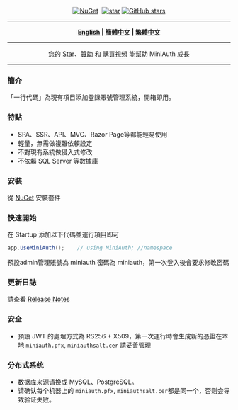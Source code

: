 <div align="center">
<p><a href="https://www.nuget.org/packages/MiniAuth"><img src="https://img.shields.io/nuget/v/MiniAuth.svg" alt="NuGet"></a>  <a href="https://www.nuget.org/packages/MiniAuth"><img src="https://img.shields.io/nuget/dt/MiniAuth.svg" alt=""></a>  
<a href="https://gitee.com/mini-software/MiniAuth"><img src="https://gitee.com/mini-software/MiniAuth/badge/star.svg" alt="star"></a> <a href="https://github.com/Mini-Software/MiniAuth" rel="nofollow"><img src="https://img.shields.io/github/stars/Mini-Software/MiniAuth?logo=github" alt="GitHub stars"></a> 
</p>
</div>

---

<div align="center">
<p><strong><a href="README.md">English</a> | <a href="README.zh-CN.md">簡體中文</a> | <a href="README.zh-Hant.md">繁體中文</a></strong></p>
</div>

---

<div align="center">
<p> 您的 <a href="https://github.com/mini-software/miniauth">Star</a>、<a href="https://miniexcel.github.io">贊助</a> 和 <a href="https://edu.51cto.com/course/32914.html">購買視頻</a> 能幫助 MiniAuth 成長 </p>
</div>


---


### 簡介

「一行代碼」為現有項目添加登錄賬號管理系統，開箱即用。


### 特點

- SPA、SSR、API、MVC、Razor Page等都能輕易使用
- 輕量，無需做複雜依賴設定
- 不對現有系統做侵入式修改
- 不依賴 SQL Server 等數據庫


### 安裝

從 [NuGet](https://www.nuget.org/packages/MiniAuth) 安裝套件


### 快速開始

在 Startup 添加以下代碼並運行項目即可

```csharp
app.UseMiniAuth();    // using MiniAuth; //namespace
```

預設admin管理賬號為 miniauth 密碼為 miniauth，第一次登入後會要求修改密碼

### 更新日誌

請查看 [Release Notes](releases)

### 安全

- 預設 JWT 的處理方式為 RS256 + X509，第一次運行時會生成新的憑證在本地 `miniauth.pfx`, `miniauthsalt.cer` 請妥善管理


### 分布式系统

- 数据库来源请换成 MySQL、PostgreSQL。
- 请确认每个机器上的 `miniauth.pfx`, `miniauthsalt.cer`都是同一个，否则会导致验证失败。
